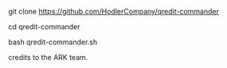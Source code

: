 git clone https://github.com/HodlerCompany/qredit-commander

cd qredit-commander

bash qredit-commander.sh




credits to the ARK team.
